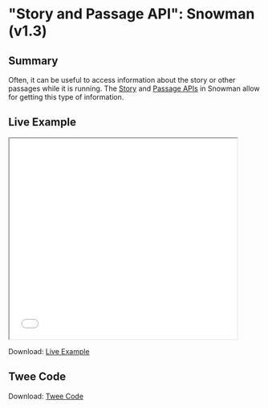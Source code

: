 # "Story and Passage API": Snowman (v1.3)

## Summary

Often, it can be useful to access information about the story or other passages while it is running. The [Story](https://twinery.org/wiki/snowman:window-story) and [Passage APIs](https://twinery.org/wiki/snowman:window-passage) in Snowman allow for getting this type of information.

## Live Example

<section>
<iframe src="snowman_storyandpassage_example.html" height=400 width=90%></iframe>


Download: <a href="snowman_storyandpassage_example.html" target="_blank">Live Example</a>
</section>

## Twee Code

Download: <a href="snowman_storyandpassage_twee.txt" target="_blank">Twee Code</a>
